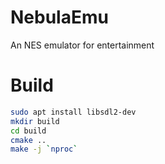 # NebulaEmu
An NES emulator for entertainment

# Build
~~~sh
sudo apt install libsdl2-dev
mkdir build
cd build
cmake ..
make -j `nproc`
~~~
